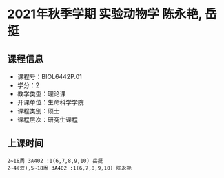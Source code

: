 # 2021年秋季学期 实验动物学 陈永艳, 岳挺






## 课程信息

- 课程号：BIOL6442P.01
- 学分：2
- 教学类型：理论课
- 开课单位：生命科学学院
- 课程类别：硕士
- 课程层次：研究生课程

## 上课时间

```
2~18周 3A402 :1(6,7,8,9,10) 岳挺
2~4(双),5~18周 3A402 :1(6,7,8,9,10) 陈永艳
```

